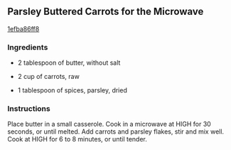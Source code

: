 ## Parsley Buttered Carrots for the Microwave

[1efba86ff8](http://www.food.com/recipe/parsley-buttered-carrots-for-the-microwave-28461)

### Ingredients

 - 2 tablespoon of butter, without salt

 - 2 cup of carrots, raw

 - 1 tablespoon of spices, parsley, dried

### Instructions

Place butter in a small casserole. Cook in a microwave at HIGH for 30 seconds, or until melted. Add carrots and parsley flakes, stir and mix well. Cook at HIGH for 6 to 8 minutes, or until tender.